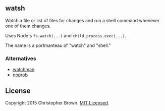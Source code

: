 ## watsh

Watch a file or list of files for changes and run a shell command whenever one of them changes.

Uses Node's `fs.watch(...)` and `child_process.exec(...)`.

The name is a portmanteau of "watch" and "shell."


### Alternatives

* [watchman](https://www.npmjs.com/package/watchman)
* [noprob](https://www.npmjs.com/package/noprob)


## License

Copyright 2015 Christopher Brown. [MIT Licensed](http://chbrown.github.io/licenses/MIT/#2015).
